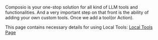 Composio is your one-stop solution for all kind of LLM tools and functionalities. And a very important step on that front is the ability of adding your own custom tools. Once we add a tool(or Action).


This page contains necessary details for using Local Tools: [Local Tools Page](https://docs.composio.dev/introduction/foundations/components/local_tools)
